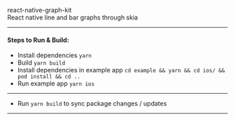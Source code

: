react-native-graph-kit<br />
React native line and bar graphs through skia<br />

---

#### Steps to Run & Build:

- Install dependencies `yarn`
- Build `yarn build`
- Install dependencies in example app `cd example && yarn && cd ios/ && pod install && cd ..`
- Run example app `yarn ios`

---

- Run `yarn build` to sync package changes / updates

---
